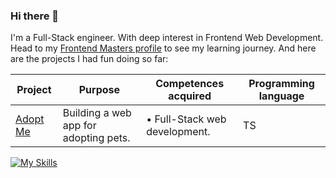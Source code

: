 ### Hi there 👋

I'm a Full-Stack engineer. With deep interest in Frontend Web Development. Head to my [Frontend Masters profile](https://frontendmasters.com/u/salahelfarissi/) to see my learning journey. And here are the projects I had fun doing so far:

| **Project**  | **Purpose** | **Competences acquired** | **Programming language** |
| ------------- | ------------- | ------------- | ------------- |
| [Adopt Me](https://github.com/salahelfarissi/adopt-me)  | Building a web app for adopting pets.  | • Full-Stack web development.  | TS  |

[![My Skills](https://skillicons.dev/icons?i=express,react,nextjs)](https://skillicons.dev)
